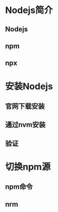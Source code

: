# Nodejs简介

## Nodejs

## npm

## npx

# 安装Nodejs

## 官网下载安装

## 通过nvm安装

## 验证

# 切换npm源

## npm命令

## nrm
